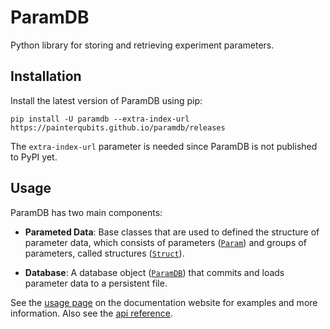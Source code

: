 # ParamDB

<!-- start intro -->

Python library for storing and retrieving experiment parameters.

<!-- end intro -->

## Installation

<!-- start installation -->

Install the latest version of ParamDB using pip:

```
pip install -U paramdb --extra-index-url https://painterqubits.github.io/paramdb/releases
```

The `extra-index-url` parameter is needed since ParamDB is not published to PyPI yet.

<!-- end installation -->

## Usage

ParamDB has two main components:

- **Parameted Data**: Base classes that are used to defined the structure of parameter
  data, which consists of parameters
  ([`Param`](https://painterqubits.github.io/paramdb/api-reference#paramdb.Param)) and
  groups of parameters, called structures
  ([`Struct`](https://painterqubits.github.io/paramdb/api-reference#paramdb.Struct)).

- **Database**: A database object
  ([`ParamDB`](https://painterqubits.github.io/paramdb/api-reference#paramdb.ParamDB))
  that commits and loads parameter data to a persistent file.

See the [usage page](https://painterqubits.github.io/paramdb/usage) on the documentation
website for examples and more information. Also see the
[api reference](https://painterqubits.github.io/paramdb/api-reference).

